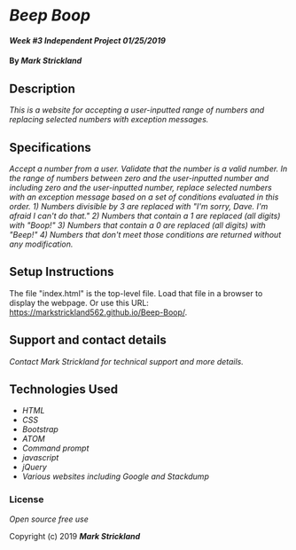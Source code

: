 # _Beep Boop_

#### _Week #3 Independent Project 01/25/2019_

#### By _**Mark Strickland**_

## Description

_This is a website for accepting a user-inputted range of numbers and replacing selected numbers with exception messages._

## Specifications

_Accept a number from a user._
_Validate that the number is a valid number._
_In the range of numbers between zero and the user-inputted number and including zero and the user-inputted number, replace_
_selected numbers with an exception message based on a set of conditions evaluated in this order._
_1) Numbers divisible by 3 are replaced with "I'm sorry, Dave. I'm afraid I can't do that."_
_2) Numbers that contain a 1 are replaced (all digits) with "Boop!"_
_3) Numbers that contain a 0 are replaced (all digits) with "Beep!"_
_4) Numbers that don't meet those conditions are returned without any modification._

## Setup Instructions

The file "index.html" is the top-level file. Load that file in a browser to display the webpage. Or use this URL: https://markstrickland562.github.io/Beep-Boop/.

## Support and contact details

_Contact Mark Strickland for technical support and more details._

## Technologies Used

* _HTML_
* _CSS_
* _Bootstrap_
* _ATOM_
* _Command prompt_
* _javascript_
* _jQuery_
* _Various websites including Google and Stackdump_

### License
_Open source free use_

Copyright (c) 2019 **_Mark Strickland_**
